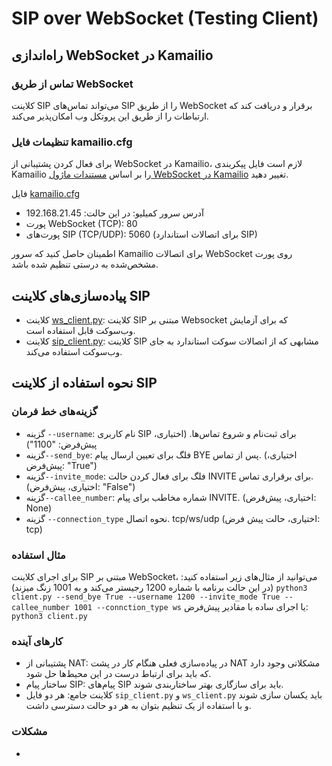 # SIP over WebSocket (Testing Client)

## راه‌اندازی WebSocket در Kamailio

### تماس‌ از طریق WebSocket

کلاینت SIP می‌تواند تماس‌های SIP را از طریق WebSocket برقرار و دریافت کند که ارتباطات را از طریق این پروتکل‌ وب امکان‌پذیر می‌کند.

### تنظیمات فایل kamailio.cfg

برای فعال کردن پشتیبانی از WebSocket در Kamailio، لازم است فایل پیکربندی Kamailio را بر اساس [مستندات ماژول WebSocket در Kamailio](https://www.kamailio.org/docs/modules/stable/modules/websocket.html) تغییر دهید.

فایل [kamailio.cfg](kamailio.cfg)

- آدرس سرور  کمیلیو:‌ در این حالت: 192.168.21.45
- پورت WebSocket (TCP): 80
- پورت‌های SIP (TCP/UDP): 5060 (برای اتصالات استاندارد SIP)

اطمینان حاصل کنید که سرور Kamailio برای اتصالات WebSocket روی پورت مشخص‌شده به درستی تنظیم شده باشد.

## پیاده‌سازی‌های کلاینت SIP
- کلاینت [ws_client.py](ws_client.py): کلاینت SIP مبتنی بر  Websocket که برای آزمایش وب‌سوکت قابل استفاده است.
- کلاینت [sip_client.py](sip_client.py): کلاینت SIP مشابهی که از اتصالات سوکت استاندارد به جای وب‌سوکت استفاده می‌کند.

## نحوه استفاده از کلاینت SIP
### گزینه‌های خط فرمان

- گزینه `--username`: نام کاربری SIP برای ثبت‌نام و شروع تماس‌ها. (اختیاری، پیش‌فرض: "1100")
- گزینه`--send_bye`: فلگ برای تعیین ارسال پیام BYE پس از تماس. (اختیاری، پیش‌فرض: "True")
- گزینه`--invite_mode`: فلگ برای فعال کردن حالت INVITE برای برقراری تماس. (اختیاری، پیش‌فرض: "False")
- گزینه`--callee_number`: شماره مخاطب برای پیام INVITE. (اختیاری، پیش‌فرض: None)
- گزینه `--connection_type` نحوه اتصال. tcp/ws/udp (اختیاری، حالت پیش فرض: tcp)

### مثال استفاده

برای اجرای کلاینت SIP مبتنی بر WebSocket، می‌توانید از مثال‌های زیر استفاده کنید: (در این حالت برنامه با شماره 1200 رجیستر می‌کند و به 1001 زنگ میزند)
`python3 client.py --send_bye True --username 1200 --invite_mode True --callee_number 1001 --connction_type ws`
یا اجرای ساده با مقادیر پیش‌فرض:
`python3 client.py`


### کارهای آینده

- پشتیبانی از NAT: در پیاده‌سازی فعلی هنگام کار در پشت NAT مشکلاتی وجود دارد که باید برای ارتباط درست در این محیط‌ها حل شود.
- ساختار پیام SIP: پیام‌های SIP باید برای سازگاری بهتر ساختاربندی شوند.
- کلاینت جامع: هر دو فایل `sip_client.py` و `ws_client.py` باید یکسان سازی شوند و با استفاده از یک تنظیم بتوان به هر دو حالت دسترسی داشت.

### مشکلات
- 
